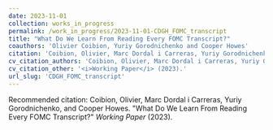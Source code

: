 ```yaml
---
date: 2023-11-01
collection: works_in_progress
permalink: /work_in_progress/2023-11-01-CDGH_FOMC_transcript
title: "What Do We Learn From Reading Every FOMC Transcript?"
coauthors: 'Olivier Coibion, Yuriy Gorodnichenko and Cooper Howes'
citation: 'Coibion, Olivier, Marc Dordal i Carreras, Yuriy Gorodnichenko, and Cooper Howes. &quot;What Do We Learn From Reading Every FOMC Transcript?&quot;  <i>Working Paper</i> (2023).'
cv_citation_authors: 'Coibion, Olivier, Marc Dordal i Carreras, Yuriy Gorodnichenko, and Cooper Howes.'
cv_citation_other: '<i>Working Paper</i> (2023).'
url_slug: 'CDGH_FOMC_transcript'
---
```

Recommended citation: Coibion, Olivier, Marc Dordal i Carreras, Yuriy Gorodnichenko, and Cooper Howes. "What Do We Learn From Reading Every FOMC Transcript?"  <i>Working Paper</i> (2023).